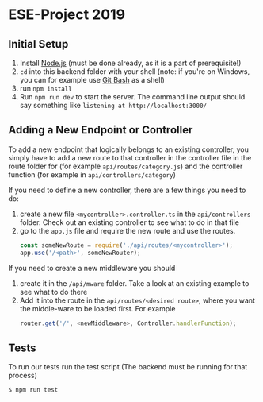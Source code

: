 # ESE-Project 2019

## Initial Setup

1. Install [Node.js](https://nodejs.org/en/) (must be done already, as it is a part of prerequisite!)
1. `cd` into this backend folder with your shell (note: if you're on Windows, you can for example use [Git Bash](https://git-scm.com/download/win) as a shell)
1. run `npm install`
1. Run `npm run dev` to start the server. The command line output should say something like `listening at http://localhost:3000/`


## Adding a New Endpoint or Controller
To add a new endpoint that logically belongs to an existing controller, you simply have to add a new route to that controller in the controller file in the route folder for (for example `api/routes/category.js`) and the controller function (for example in `api/controllers/category`)

If you need to define a new controller, there are a few things you need to do:
1. create a new file `<mycontroller>.controller.ts` in the `api/controllers` folder. Check out an existing controller to see what to do in that file
1. go to the `app.js` file and require the new route and use the routes.
    ```js 
    const someNewRoute = require('./api/routes/<mycontroller>');
    app.use('/<path>', someNewRouter);
    ```

If you need to create a new middleware you should 
1. create it in the `/api/mware` folder. Take a look at an existing example to see what to do there
1. Add it into the route in the `api/routes/<desired route>`, where you want the middle-ware to be loaded first. For example
    ```js
    router.get('/', <newMiddleware>, Controller.handlerFunction);
    ```


## Tests 
To run our tests run the test script (The backend must be running for that process)
```sh
$ npm run test
```